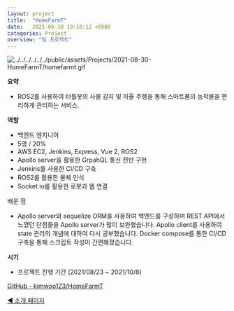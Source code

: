 ```yaml
---
layout: project
title:  "HomeFarmT"
date:   2021-08-30 19:10:12 +0900
categories: Project
overview: "팀 프로젝트"
---
```


![../../../../../../public/assets/Projects/2021-08-30-HomeFarmT/homefarmt.gif](../../../../../../public/assets/Projects/2021-08-30-HomeFarmT/homefarmt.gif)

**요약**

- ROS2를 사용하여 터틀봇의 사물 감지 및 자율 주행을 통해 스마트폼의 농작물을 편리하게 관리하는 서비스.

**역할**

- 백엔드 엔지니어
- 5명 / 20%
- AWS EC2, Jenkins, Express, Vue 2, ROS2
- Apollo server을 활용한 GrpahQL 통신 전반 구현
- Jenkins를 사용한 CI/CD 구축
- ROS2를 활용한 물체 인식
- Socket.io를 활용한 로봇과 웹 연결

배운 점

- Apollo server와 sequelize ORM을 사용하여 백엔드를 구성하며 REST API에서 느꼈던 단점들을 Apollo server가 많이 보완했습니다. Apollo client를 사용하여 state 관리의 개념에 대하여 다시 공부했습니다. Docker compose를 통한 CI/CD 구축을 통해 스크립트 작성이 간편해졌습니다.

**시기**

- 프로젝트 진행 기간 (2021/08/23 ~ 2021/10/8)

[GitHub - kimwoo123/HomeFarmT](https://github.com/kimwoo123/HomeFarmT)

[◀ 소개 페이지](https://kimwooseok.com/about/)